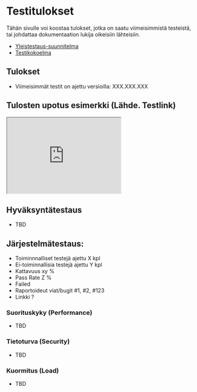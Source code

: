 # Testitulokset

Tähän sivulle voi koostaa tulokset, jotka on saatu viimeisimmistä testeistä, tai johdattaa
dokumentaation lukija oikeisiin lähteisiin.

* [Yleistestaus-suunnitelma]()
* [Testikokoelma]()


## Tulokset 

* Viimeisimmät testit on ajettu versioilla: XXX.XXX.XXX

## Tulosten upotus esimerkki (Lähde. Testlink)

<iframe id="TestlinkExampleReport"
    title="Test Report Example"
    width="300"
    height="200"
    src="https://195.148.22.11/testlink/lnl.php?type=metricsdashboard&apikey=f178de00e53be8f66602c0d5f9e3da394c0859efff47538bc530fc96732b30dd">
</iframe>




## Hyväksyntätestaus

* TBD

## Järjestelmätestaus:

* Toiminnnalliset testejä ajettu X kpl
* Ei-toiminnallisia testejä ajettu Y kpl
* Kattavuus xy %
* Pass Rate Z %
* Failed 
* Raportoideut viat/bugit #1, #2, #123 
* Linkki ?

### Suorituskyky (Performance)

* TBD

### Tietoturva (Security) 

* TBD

### Kuormitus (Load)

* TBD
